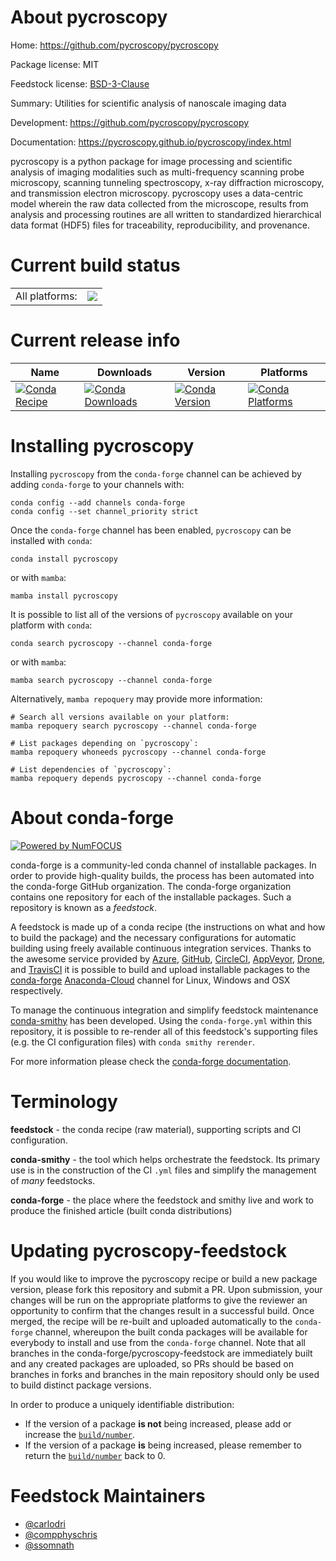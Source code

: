 About pycroscopy
================

Home: https://github.com/pycroscopy/pycroscopy

Package license: MIT

Feedstock license: [BSD-3-Clause](https://github.com/conda-forge/pycroscopy-feedstock/blob/main/LICENSE.txt)

Summary: Utilities for scientific analysis of nanoscale imaging data

Development: https://github.com/pycroscopy/pycroscopy

Documentation: https://pycroscopy.github.io/pycroscopy/index.html

pycroscopy is a python package for image processing and scientific analysis
of imaging modalities such as multi-frequency scanning probe microscopy,
scanning tunneling spectroscopy, x-ray diffraction microscopy, and transmission
electron microscopy. pycroscopy uses a data-centric model wherein the raw data
collected from the microscope, results from analysis and processing routines
are all written to standardized hierarchical data format (HDF5) files for
traceability, reproducibility, and provenance.


Current build status
====================


<table><tr><td>All platforms:</td>
    <td>
      <a href="https://dev.azure.com/conda-forge/feedstock-builds/_build/latest?definitionId=3223&branchName=main">
        <img src="https://dev.azure.com/conda-forge/feedstock-builds/_apis/build/status/pycroscopy-feedstock?branchName=main">
      </a>
    </td>
  </tr>
</table>

Current release info
====================

| Name | Downloads | Version | Platforms |
| --- | --- | --- | --- |
| [![Conda Recipe](https://img.shields.io/badge/recipe-pycroscopy-green.svg)](https://anaconda.org/conda-forge/pycroscopy) | [![Conda Downloads](https://img.shields.io/conda/dn/conda-forge/pycroscopy.svg)](https://anaconda.org/conda-forge/pycroscopy) | [![Conda Version](https://img.shields.io/conda/vn/conda-forge/pycroscopy.svg)](https://anaconda.org/conda-forge/pycroscopy) | [![Conda Platforms](https://img.shields.io/conda/pn/conda-forge/pycroscopy.svg)](https://anaconda.org/conda-forge/pycroscopy) |

Installing pycroscopy
=====================

Installing `pycroscopy` from the `conda-forge` channel can be achieved by adding `conda-forge` to your channels with:

```
conda config --add channels conda-forge
conda config --set channel_priority strict
```

Once the `conda-forge` channel has been enabled, `pycroscopy` can be installed with `conda`:

```
conda install pycroscopy
```

or with `mamba`:

```
mamba install pycroscopy
```

It is possible to list all of the versions of `pycroscopy` available on your platform with `conda`:

```
conda search pycroscopy --channel conda-forge
```

or with `mamba`:

```
mamba search pycroscopy --channel conda-forge
```

Alternatively, `mamba repoquery` may provide more information:

```
# Search all versions available on your platform:
mamba repoquery search pycroscopy --channel conda-forge

# List packages depending on `pycroscopy`:
mamba repoquery whoneeds pycroscopy --channel conda-forge

# List dependencies of `pycroscopy`:
mamba repoquery depends pycroscopy --channel conda-forge
```


About conda-forge
=================

[![Powered by
NumFOCUS](https://img.shields.io/badge/powered%20by-NumFOCUS-orange.svg?style=flat&colorA=E1523D&colorB=007D8A)](https://numfocus.org)

conda-forge is a community-led conda channel of installable packages.
In order to provide high-quality builds, the process has been automated into the
conda-forge GitHub organization. The conda-forge organization contains one repository
for each of the installable packages. Such a repository is known as a *feedstock*.

A feedstock is made up of a conda recipe (the instructions on what and how to build
the package) and the necessary configurations for automatic building using freely
available continuous integration services. Thanks to the awesome service provided by
[Azure](https://azure.microsoft.com/en-us/services/devops/), [GitHub](https://github.com/),
[CircleCI](https://circleci.com/), [AppVeyor](https://www.appveyor.com/),
[Drone](https://cloud.drone.io/welcome), and [TravisCI](https://travis-ci.com/)
it is possible to build and upload installable packages to the
[conda-forge](https://anaconda.org/conda-forge) [Anaconda-Cloud](https://anaconda.org/)
channel for Linux, Windows and OSX respectively.

To manage the continuous integration and simplify feedstock maintenance
[conda-smithy](https://github.com/conda-forge/conda-smithy) has been developed.
Using the ``conda-forge.yml`` within this repository, it is possible to re-render all of
this feedstock's supporting files (e.g. the CI configuration files) with ``conda smithy rerender``.

For more information please check the [conda-forge documentation](https://conda-forge.org/docs/).

Terminology
===========

**feedstock** - the conda recipe (raw material), supporting scripts and CI configuration.

**conda-smithy** - the tool which helps orchestrate the feedstock.
                   Its primary use is in the construction of the CI ``.yml`` files
                   and simplify the management of *many* feedstocks.

**conda-forge** - the place where the feedstock and smithy live and work to
                  produce the finished article (built conda distributions)


Updating pycroscopy-feedstock
=============================

If you would like to improve the pycroscopy recipe or build a new
package version, please fork this repository and submit a PR. Upon submission,
your changes will be run on the appropriate platforms to give the reviewer an
opportunity to confirm that the changes result in a successful build. Once
merged, the recipe will be re-built and uploaded automatically to the
`conda-forge` channel, whereupon the built conda packages will be available for
everybody to install and use from the `conda-forge` channel.
Note that all branches in the conda-forge/pycroscopy-feedstock are
immediately built and any created packages are uploaded, so PRs should be based
on branches in forks and branches in the main repository should only be used to
build distinct package versions.

In order to produce a uniquely identifiable distribution:
 * If the version of a package **is not** being increased, please add or increase
   the [``build/number``](https://docs.conda.io/projects/conda-build/en/latest/resources/define-metadata.html#build-number-and-string).
 * If the version of a package **is** being increased, please remember to return
   the [``build/number``](https://docs.conda.io/projects/conda-build/en/latest/resources/define-metadata.html#build-number-and-string)
   back to 0.

Feedstock Maintainers
=====================

* [@carlodri](https://github.com/carlodri/)
* [@compphyschris](https://github.com/compphyschris/)
* [@ssomnath](https://github.com/ssomnath/)

